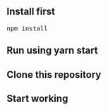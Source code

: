## Install first  
<pre>npm install</pre>

## Run using  yarn start

## Clone this repository 

## Start working